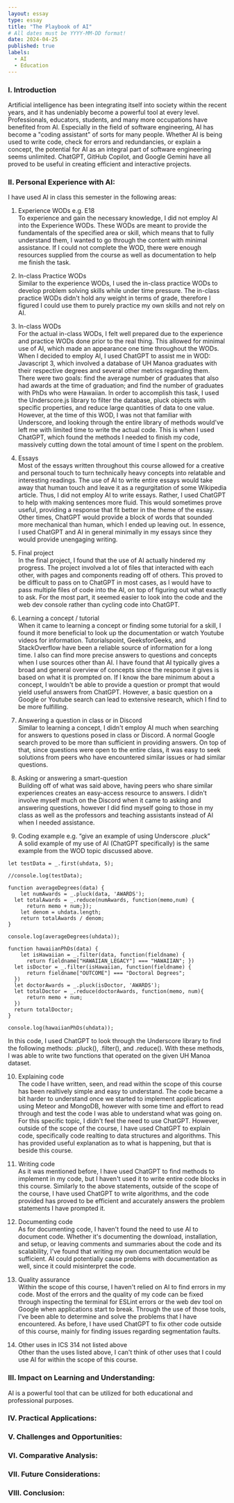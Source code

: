 ```yaml
---
layout: essay
type: essay
title: "The Playbook of AI"
# All dates must be YYYY-MM-DD format!
date: 2024-04-25
published: true
labels:
  - AI
  - Education
---
```


### I. Introduction
Artificial intelligence has been integrating itself into society within the recent years, and it has undeniably become a powerful tool at every level. Professionals, educators, students, and many more occupations have benefited from AI. Especially in the field of software engineering, AI has become a "coding assistant" of sorts for many people. Whether AI is being used to write code, check for errors and redundancies, or explain a concept, the potential for AI as an integral part of software engineering seems unlimited. ChatGPT, GitHub Copilot, and Google Gemini have all proved to be useful in creating efficient and interactive projects.

### II. Personal Experience with AI:
I have used AI in class this semester in the following areas:

  1. Experience WODs e.g. E18\
To experience and gain the necessary knowledge, I did not employ AI into the Experience WODs. These WODs are meant to provide the fundamentals of the specified area or skill, which means that to fully understand        them, I wanted to go through the content with minimal assistance. If I could not complete the WOD, there were enough resources supplied from the course as well as documentation to help me finish the task.
  
  2. In-class Practice WODs\
Similar to the experience WODs, I used the in-class practice WODs to develop problem solving skills while under time pressure. The in-class practice WODs didn't hold any weight in terms of grade, therefore I figured I could use them to purely practice my own skills and not rely on AI.
  
  3. In-class WODs\
For the actual in-class WODs, I felt well prepared due to the experience and practice WODs done prior to the real thing. This allowed for minimal use of AI, which made an appearance one time throughout the WODs. When I decided to employ AI, I used ChatGPT to assist me in WOD: Javascript 3, which involved a database of UH Manoa graduates with their respective degrees and several other metrics regarding them.\
There were two goals: find the average number of graduates that also had awards at the time of graduation; and find the number of graduates with PhDs who were Hawaiian. In order to accomplish this task, I used the Underscore.js library to filter the database, pluck objects with specific properties, and reduce large quantities of data to one value. However, at the time of this WOD, I was not that familiar with Underscore, and looking through the entire library of methods would've left me with limited time to write the actual code. This is when I used ChatGPT, which found the methods I needed to finish my code, massively cutting down the total amount of time I spent on the problem.

  4. Essays\
Most of the essays written throughout this course allowed for a creative and personal touch to turn technically heavy concepts into relatable and interesting readings. The use of AI to write entire essays would take away that human touch and leave it as a regurgitation of some Wikipedia article. Thus, I did not employ AI to write essays. Rather, I used ChatGPT to help with making sentences more fluid. This would sometimes prove useful, providing a response that fit better in the theme of the essay. Other times, ChatGPT would provide a block of words that sounded more mechanical than human, which I ended up leaving out. In essence, I used ChatGPT and AI in general minimally in my essays since they would provide unengaging writing.

  5. Final project\
In the final project, I found that the use of AI actually hindered my progress. The project involved a lot of files that interacted with each other, with pages and components reading off of others. This proved to be difficult to pass on to ChatGPT in most cases, as I would have to pass multiple files of code into the AI, on top of figuring out what exactly to ask. For the most part, it seemed easier to look into the code and the web dev console rather than cycling code into ChatGPT. 
 
  6. Learning a concept / tutorial\
When it came to learning a concept or finding some tutorial for a skill, I found it more beneficial to look up the documentation or watch Youtube videos for information. Tutorialspoint, GeeksforGeeks, and StackOverflow have been a reliable source of information for a long time. I also can find more precise answers to questions and concepts when I use sources other than AI. I have found that AI typically gives a broad and general overview of concepts since the response it gives is based on what it is prompted on. If I know the bare minimum about a concept, I wouldn't be able to provide a question or prompt that would yield useful answers from ChatGPT. However, a basic question on a Google or Youtube search can lead to extensive research, which I find to be more fulfilling.
  
  7. Answering a question in class or in Discord\
Similar to learning a concept, I didn't employ AI much when searching for answers to questions posed in class or Discord. A normal Google search proved to be more than sufficient in providing answers. On top of that, since questions were open to the entire class, it was easy to seek solutions from peers who have encountered similar issues or had similar questions.
  
  8. Asking or answering a smart-question\
Building off of what was said above, having peers who share similar experiences creates an easy-access resource to answers. I didn't involve myself much on the Discord when it came to asking and answering questions, however I did find myself going to those in my class as well as the professors and teaching assistants instead of AI when I needed assistance.
  
  9. Coding example e.g. “give an example of using Underscore .pluck”\
A solid example of my use of AI (ChatGPT specifically) is the same example from the WOD topic discussed above.
```
let testData = _.first(uhdata, 5);

//console.log(testData);

function averageDegrees(data) {
    let numAwards = _.pluck(data, 'AWARDS');
  let totalAwards = _.reduce(numAwards, function(memo,num) {
      return memo + num;});
    let denom = uhdata.length;
    return totalAwards / denom;
}

console.log(averageDegrees(uhdata));

function hawaiianPhDs(data) {
    let isHawaiian = _.filter(data, function(fieldname) {
      return fieldname["HAWAIIAN_LEGACY"] === "HAWAIIAN"; })
  let isDoctor = _.filter(isHawaiian, function(fieldname) {
      return fieldname["OUTCOME"] === "Doctoral Degrees";
  })
  let doctorAwards = _.pluck(isDoctor, 'AWARDS');
  let totalDoctor = _.reduce(doctorAwards, function(memo, num){
      return memo + num;
  })
  return totalDoctor;
}

console.log(hawaiianPhDs(uhdata));
```
In this code, I used ChatGPT to look through the Underscore library to find the following methods: .pluck(), .filter(), and .reduce(). With these methods, I was able to write two functions that operated on the given UH Manoa dataset.

  10. Explaining code\
The code I have written, seen, and read within the scope of this course has been realtively simple and easy to understand. The code became a bit harder to understand once we started to implement applications using Meteor and MongoDB, however with some time and effort to read through and test the code I was able to understand what was going on. For this specific topic, I didn't feel the need to use ChatGPT. However, outside of the scope of the course, I have used ChatGPT to explain code, specifically code realting to data structures and algorithms. This has provided useful explanation as to what is happening, but that is beside this course.
  
  11. Writing code\
As it was mentioned before, I have used ChatGPT to find methods to implement in my code, but I haven't used it to write entire code blocks in this course. Similarly to the above statements, outside of the scope of the course, I have used ChatGPT to write algorithms, and the code provided has proved to be efficient and accurately answers the problem statements I have prompted it. 
  
  12. Documenting code\
As for documenting code, I haven't found the need to use AI to document code. Whether it's documenting the download, installation, and setup, or leaving comments and summaries about the code and its scalability, I've found that writing my own documentation would be sufficient. AI could potentially cause problems with documentation as well, since it could misinterpret the code. 
  
  13. Quality assurance \
Within the scope of this course, I haven't relied on AI to find errors in my code. Most of the errors and the quality of my code can be fixed through inspecting the terminal for ESLint errors or the web dev tool on Google when applications start to break. Through the use of those tools, I've been able to determine and solve the problems that I have encountered. As before, I have used ChatGPT to fix other code outside of this course, mainly for finding issues regarding segmentation faults.
  
  14. Other uses in ICS 314 not listed above\
Other than the uses listed above, I can't think of other uses that I could use AI for within the scope of this course.

### III. Impact on Learning and Understanding:
AI is a powerful tool that can be utilized for both educational and professional purposes. 

### IV. Practical Applications:


### V. Challenges and Opportunities:


### VI. Comparative Analysis:


### VII. Future Considerations:


### VIII. Conclusion:
